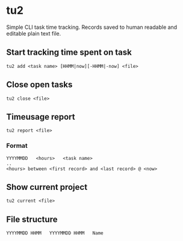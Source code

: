 # tu2

Simple CLI task time tracking. Records saved to human readable and editable plain text file.

## Start tracking time spent on task

    tu2 add <task name> [HHMM|now][-HHMM|-now] <file>


## Close open tasks

    tu2 close <file>


## Timeusage report


    tu2 report <file>

### Format

    YYYYMMDD   <hours>   <task name>
    ..
    <hours> between <first record> and <last record> @ <now>


## Show current project

    tu2 current <file>


## File structure

    YYYYMMDD HHMM	YYYYMMDD HHMM	Name